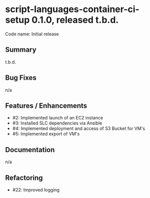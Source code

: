 # script-languages-container-ci-setup 0.1.0, released t.b.d.

Code name: Initial release

## Summary

t.b.d.

## Bug Fixes

n/a

## Features / Enhancements

 - #2: Implemented launch of an EC2 instance
 - #3: Installed SLC dependencies via Ansible
 - #4: Implemented deployment and access of S3 Bucket for VM's
 - #5: Implemented export of VM's

## Documentation

n/a

## Refactoring

 - #22: Improved logging